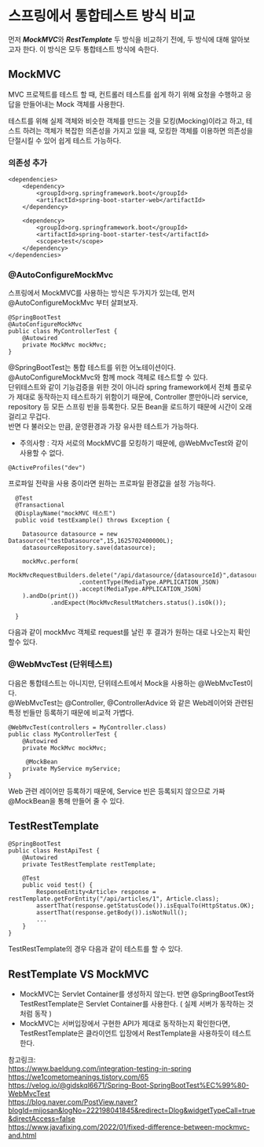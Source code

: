 # 스프링에서 통합테스트 방식 비교

먼저 ***MockMVC***와 ***RestTemplate*** 두 방식을 비교하기 전에, 두 방식에 대해 알아보고자 한다. 
이 방식은 모두 통합테스트 방식에 속한다. 

## MockMVC
MVC 프로젝트를 테스트 할 때, 컨트롤러 테스트를 쉽게 하기 위해 요청을 수행하고 응답을 만들어내는 Mock 객체를 사용한다. 

테스트를 위해 실제 객체와 비슷한 객체를 만드는 것을 모킹(Mocking)이라고 하고, 테스트 하려는 객체가 복잡한 의존성을 가지고 있을 때, 모킹한 객체를 이용하면 의존성을 단절시킬 수 있어 쉽게 테스트 가능하다.    

### 의존성 추가

```
<dependencies>
    <dependency>
        <groupId>org.springframework.boot</groupId>
        <artifactId>spring-boot-starter-web</artifactId>
    </dependency>

    <dependency>
        <groupId>org.springframework.boot</groupId>
        <artifactId>spring-boot-starter-test</artifactId>
        <scope>test</scope>
    </dependency>
</dependencies>
```
   
### @AutoConfigureMockMvc

스프링에서 MockMVC를 사용하는 방식은 두가지가 있는데, 먼저 @AutoConfigureMockMvc 부터 살펴보자. 

```
@SpringBootTest
@AutoConfigureMockMvc
public class MyControllerTest {
    @Autowired
    private MockMvc mockMvc;
}
```
 
@SpringBootTest는 통합 테스트를 위한 어노테이션이다. @AutoConfigureMockMvc와 함께 mock 객체로 테스트할 수 있다.    
단위테스트와 같이 기능검증을 위한 것이 아니라 spring framework에서 전체 플로우가 제대로 동작하는지 테스트하기 위함이기 때문에, Controller 뿐만아니라 service, repository 등 모든 스프링 빈을 등록한다. 모든 Bean을 로드하기 때문에 시간이 오래걸리고 무겁다.    
반면 다 불러오는 만큼, 운영환경과 가장 유사한 테스트가 가능하다.    
* 주의사항 : 각자 서로의 MockMVC를 모킹하기 때문에, @WebMvcTest와 같이 사용할 수 없다. 

```
@ActiveProfiles("dev")
```
프로파일 전략을 사용 중이라면 원하는 프로파일 환경값을 설정 가능하다. 


```
  @Test
  @Transactional
  @DisplayName("mockMVC 테스트")
  public void testExample() throws Exception {

    Datasource datasource = new Datasource("testDatasource",15,1625702400000L);
    datasourceRepository.save(datasource);

    mockMvc.perform(
                    MockMvcRequestBuilders.delete("/api/datasource/{datasourceId}",datasource.getId().toString())
                    .contentType(MediaType.APPLICATION_JSON)
                    .accept(MediaType.APPLICATION_JSON)
    ).andDo(print())
            .andExpect(MockMvcResultMatchers.status().isOk());

  }

```
다음과 같이 mockMvc 객체로 request를 날린 후 결과가 원하는 대로 나오는지 확인할수 있다. 

   
### @WebMvcTest (단위테스트)

다음은 통합테스트는 아니지만, 단위테스트에서 Mock을 사용하는 @WebMvcTest이다.    
@WebMvcTest는 @Controller, @ControllerAdvice 와 같은 Web레이어와 관련된 특정 빈들만 등록하기 때문에 비교적 가볍다. 

```
@WebMvcTest(controllers = MyController.class)
public class MyControllerTest {
    @Autowired
    private MockMvc mockMvc;
    
     @MockBean
    private MyService myService;
}
```
Web 관련 레이어만 등록하기 때문에, Service 빈은 등록되지 않으므로 가짜 @MockBean을 통해 만들어 줄 수 있다.   

   
## TestRestTemplate

```
@SpringBootTest
public class RestApiTest {
    @Autowired
    private TestRestTemplate restTemplate;

    @Test
    public void test() {
        ResponseEntity<Article> response = restTemplate.getForEntity("/api/articles/1", Article.class);
        assertThat(response.getStatusCode()).isEqualTo(HttpStatus.OK);
        assertThat(response.getBody()).isNotNull();
        ...
    }
}
```

TestRestTemplate의 경우 다음과 같이 테스트를 할 수 있다. 

   
## RestTemplate VS MockMVC

* MockMVC는 Servlet Container를 생성하지 않는다. 반면 @SpringBootTest와 TestRestTemplate은 Servlet Container를 사용한다. ( 실제 서버가 동작하는 것처럼 동작 )
* MockMVC는 서버입장에서 구현한 API가 제대로 동작하는지 확인한다면, TestRestTemplate은 클라이언트 입장에서 RestTemplate을 사용하듯이 테스트한다.    


참고링크:    
https://www.baeldung.com/integration-testing-in-spring   
https://we1cometomeanings.tistory.com/65   
https://velog.io/@gidskql6671/Spring-Boot-SpringBootTest%EC%99%80-WebMvcTest   
https://blog.naver.com/PostView.naver?blogId=mijosan&logNo=222198041845&redirect=Dlog&widgetTypeCall=true&directAccess=false   
https://www.javafixing.com/2022/01/fixed-difference-between-mockmvc-and.html

